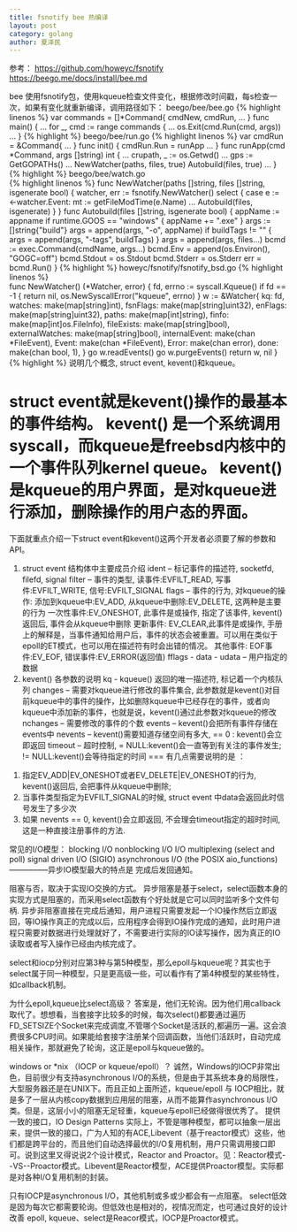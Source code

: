 ```yaml
---
title: fsnotify bee 热编译
layout: post
category: golang
author: 夏泽民
---
```

参考：
https://github.com/howeyc/fsnotify
https://beego.me/docs/install/bee.md
<!-- more -->
bee 使用fsnotify包，使用kqueue检查文件变化，根据修改时间戳，每s检查一次，如果有变化就重新编译，调用路径如下：
beego/bee/bee.go
{% highlight linenos %}
var commands = []*Command{
	cmdNew,
	cmdRun,
	...
	}
func main() {
  ...
  for _, cmd := range commands {
		...
		os.Exit(cmd.Run(cmd, args))
		...
}
{% highlight %}
beego/bee/run.go
{% highlight linenos %}
   var cmdRun = &Command{
   ...
   }
   func init() {
	cmdRun.Run = runApp
	...
	}
	func runApp(cmd *Command, args []string) int {
	...
	crupath, _ := os.Getwd()
	...
	gps := GetGOPATHs()
	...
	NewWatcher(paths, files, true)
	Autobuild(files, true)
	...
	}
{% highlight %}	
beego/bee/watch.go	
{% highlight linenos %}
    func NewWatcher(paths []string, files []string, isgenerate bool) {
	 watcher, err := fsnotify.NewWatcher()
	 select {
				case e := <-watcher.Event:
				mt := getFileModTime(e.Name)	          ...
	          Autobuild(files, isgenerate)
	          }
	  }
	 func Autobuild(files []string, isgenerate bool) {
       appName := appname
		if runtime.GOOS == "windows" {
			appName += ".exe"
		}
		args := []string{"build"}
		args = append(args, "-o", appName)
		if buildTags != "" {
			args = append(args, "-tags", buildTags)
		}
		args = append(args, files...)
		bcmd := exec.Command(cmdName, args...)
		bcmd.Env = append(os.Environ(), "GOGC=off")
		bcmd.Stdout = os.Stdout
		bcmd.Stderr = os.Stderr
		err = bcmd.Run()
    }
{% highlight %}
howeyc/fsnotify/fsnotify_bsd.go	
{% highlight linenos %}  
func NewWatcher() (*Watcher, error) {
	fd, errno := syscall.Kqueue()
	if fd == -1 {
		return nil, os.NewSyscallError("kqueue", errno)
	}
	w := &Watcher{
		kq:              fd,
		watches:         make(map[string]int),
		fsnFlags:        make(map[string]uint32),
		enFlags:         make(map[string]uint32),
		paths:           make(map[int]string),
		finfo:           make(map[int]os.FileInfo),
		fileExists:      make(map[string]bool),
		externalWatches: make(map[string]bool),
		internalEvent:   make(chan *FileEvent),
		Event:           make(chan *FileEvent),
		Error:           make(chan error),
		done:            make(chan bool, 1),
	}
   go w.readEvents()
	go w.purgeEvents()
	return w, nil
}
{% highlight %}
说明几个概念, struct event, kevent()和kqueue。

struct event就是kevent()操作的最基本的事件结构。
kevent() 是一个系统调用syscall，而kqueue是freebsd内核中的一个事件队列kernel queue。
kevent()是kqueue的用户界面，是对kqueue进行添加，删除操作的用户态的界面。
 ===

下面就重点介绍一下struct event和kevent()这两个开发者必须要了解的参数和API。
1. struct event 结构体中主要成员介绍
ident     – 标记事件的描述符, socketfd, filefd, signal
filter      – 事件的类型, 读事件:EVFILT_READ, 写事件:EVFILT_WRITE, 信号:EVFILT_SIGNAL
flags     – 事件的行为, 对kqueue的操作:
添加到kqueue中:EV_ADD, 从kqueue中删除:EV_DELETE, 这两种是主要的行为
一次性事件:EV_ONESHOT, 此事件是或操作, 指定了该事件, kevent()返回后, 事件会从kqueue中删除
更新事件: EV_CLEAR,此事件是或操作, 手册上的解释是，当事件通知给用户后，事件的状态会被重置。可以用在类似于epoll的ET模式，也可以用在描述符有时会出错的情况。
其他事件: EOF事件:EV_EOF, 错误事件:EV_ERROR(返回值)
fflags    -
data     -
udata   – 用户指定的数据
2. kevent() 各参数的说明
kq               - kqueue() 返回的唯一描述符, 标记着一个内核队列
changes       – 需要对kqueue进行修改的事件集合, 此参数就是kevent()对目前kqueue中的事件的操作，比如删除kqueue中已经存在的事件，或者向kqueue中添加新的事件，也就是说，kevent()通过此参数对kqueue的修改
nchanges     – 需要修改的事件的个数
events         – kevent()会把所有事件存储在events中
nevents       – kevent()需要知道存储空间有多大, == 0 : kevent()会立即返回
timeout        – 超时控制, = NULL:kevent()会一直等到有关注的事件发生; != NULL:kevent()会等待指定的时间
 ===
有几点需要说明的是 ：
1) 指定EV_ADD|EV_ONESHOT或者EV_DELETE|EV_ONESHOT的行为, kevent()返回后, 会把事件从kqueue中删除;
2) 当事件类型指定为EVFILT_SIGNAL的时候, struct event 中data会返回此时信号发生了多少次
3) 如果 nevents == 0, kevent()会立即返回, 不会理会timeout指定的超时时间, 这是一种直接注册事件的方法.

常见的I/O模型：
blocking I/O
nonblocking I/O
I/O multiplexing (select and poll)
signal driven I/O (SIGIO)
asynchronous I/O (the POSIX aio_functions)—————异步IO模型最大的特点是 完成后发回通知。

阻塞与否，取决于实现IO交换的方式。
  异步阻塞是基于select，select函数本身的实现方式是阻塞的，而采用select函数有个好处就是它可以同时监听多个文件句柄.
  异步非阻塞直接在完成后通知，用户进程只需要发起一个IO操作然后立即返回，等IO操作真正的完成以后，应用程序会得到IO操作完成的通知，此时用户进程只需要对数据进行处理就好了，不需要进行实际的IO读写操作，因为真正的IO读取或者写入操作已经由内核完成了。
  
select和iocp分别对应第3种与第5种模型，那么epoll与kqueue呢？其实也于select属于同一种模型，只是更高级一些，可以看作有了第4种模型的某些特性，如callback机制。

为什么epoll,kqueue比select高级？ 
答案是，他们无轮询。因为他们用callback取代了。想想看，当套接字比较多的时候，每次select()都要通过遍历FD_SETSIZE个Socket来完成调度,不管哪个Socket是活跃的,都遍历一遍。这会浪费很多CPU时间。如果能给套接字注册某个回调函数，当他们活跃时，自动完成相关操作，那就避免了轮询，这正是epoll与kqueue做的。

windows or *nix （IOCP or kqueue/epoll）？
 诚然，Windows的IOCP非常出色，目前很少有支持asynchronous I/O的系统，但是由于其系统本身的局限性，大型服务器还是在UNIX下。而且正如上面所述，kqueue/epoll 与 IOCP相比，就是多了一层从内核copy数据到应用层的阻塞，从而不能算作asynchronous I/O类。但是，这层小小的阻塞无足轻重，kqueue与epoll已经做得很优秀了。
提供一致的接口，IO Design Patterns
实际上，不管是哪种模型，都可以抽象一层出来，提供一致的接口，广为人知的有ACE,Libevent（基于reactor模式）这些，他们都是跨平台的，而且他们自动选择最优的I/O复用机制，用户只需调用接口即可。说到这里又得说说2个设计模式，Reactor and Proactor。见：Reactor模式--VS--Proactor模式。Libevent是Reactor模型，ACE提供Proactor模型。实际都是对各种I/O复用机制的封装。

只有IOCP是asynchronous I/O，其他机制或多或少都会有一点阻塞。
select低效是因为每次它都需要轮询。但低效也是相对的，视情况而定，也可通过良好的设计改善
epoll, kqueue、select是Reacor模式，IOCP是Proactor模式。


